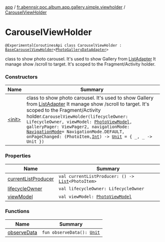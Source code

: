 [app](../../index.md) / [fr.abennsir.poc.album.app.gallery.simple.viewholder](../index.md) / [CarouselViewHolder](./index.md)

# CarouselViewHolder

`@ExperimentalCoroutinesApi class CarouselViewHolder : `[`BaseCarouselViewHolder`](../../fr.abennsir.poc.album.app.gallery.viewholder/-base-carousel-view-holder/index.md)`<`[`PhotoGalleryDataAdapter`](../../fr.abennsir.poc.album.app.gallery.simple.adapter/-photo-gallery-data-adapter/index.md)`>`

class to show photo carousel. It's used to show Gallery from [ListAdapter](#)
It manage show /scroll to target.
It's scoped to the Fragment/Activity holder.

### Constructors

| Name | Summary |
|---|---|
| [&lt;init&gt;](-init-.md) | class to show photo carousel. It's used to show Gallery from [ListAdapter](#) It manage show /scroll to target. It's scoped to the Fragment/Activity holder.`CarouselViewHolder(lifecycleOwner: LifecycleOwner, viewModel: `[`PhotoViewModel`](../../fr.abennsir.poc.album.app.gallery.simple.viewmodel/-photo-view-model/index.md)`, galleryPager: ViewPager2, navigationMode: `[`NavigationMode`](../../fr.abennsir.poc.album.app.gallery.data/-navigation-mode/index.md)` = NavigationMode.DEFAULT, onPageChanged: (PhotoItem, `[`Int`](https://kotlinlang.org/api/latest/jvm/stdlib/kotlin/-int/index.html)`) -> `[`Unit`](https://kotlinlang.org/api/latest/jvm/stdlib/kotlin/-unit/index.html)` = { _, _ -> Unit })` |

### Properties

| Name | Summary |
|---|---|
| [currentListProducer](current-list-producer.md) | `val currentListProducer: () -> `[`List`](https://kotlinlang.org/api/latest/jvm/stdlib/kotlin.collections/-list/index.html)`<PhotoItem>` |
| [lifecycleOwner](lifecycle-owner.md) | `val lifecycleOwner: LifecycleOwner` |
| [viewModel](view-model.md) | `val viewModel: `[`PhotoViewModel`](../../fr.abennsir.poc.album.app.gallery.simple.viewmodel/-photo-view-model/index.md) |

### Functions

| Name | Summary |
|---|---|
| [observeData](observe-data.md) | `fun observeData(): `[`Unit`](https://kotlinlang.org/api/latest/jvm/stdlib/kotlin/-unit/index.html) |
